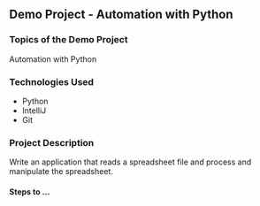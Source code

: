 ## Demo Project - Automation with Python

### Topics of the Demo Project
Automation with Python

### Technologies Used
- Python
- IntelliJ
- Git

### Project Description
Write an application that reads a spreadsheet file and process and manipulate the spreadsheet.


#### Steps to ...